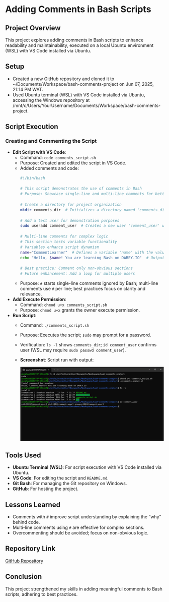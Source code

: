 # Adding Comments in Bash Scripts

## Project Overview
This project explores adding comments in Bash scripts to enhance readability and maintainability, executed on a local Ubuntu environment (WSL) with VS Code installed via Ubuntu.

## Setup
- Created a new GitHub repository and cloned it to ~/Documents/Workspace/bash-comments-project on Jun 07, 2025, 21:14 PM WAT.
- Used Ubuntu terminal (WSL) with VS Code installed via Ubuntu, accessing the Windows repository at /mnt/c/Users/YourUsername/Documents/Workspace/bash-comments-project.

## Script Execution

### Creating and Commenting the Script
- **Edit Script with VS Code**:
  - Command: `code comments_script.sh`
  - Purpose: Created and edited the script in VS Code.
  - Added comments and code:
    ```bash
    #!/bin/bash

    # This script demonstrates the use of comments in Bash
    # Purpose: Showcase single-line and multi-line comments for better code readability

    # Create a directory for project organization
    mkdir comments_dir  # Initializes a directory named 'comments_dir'

    # Add a test user for demonstration purposes
    sudo useradd comment_user  # Creates a new user 'comment_user' with elevated privileges

    # Multi-line comments for complex logic
    # This section tests variable functionality
    # Variables enhance script dynamism
    name="CommentLearner"  # Defines a variable 'name' with the value "CommentLearner"
    echo "Hello, $name! You are learning Bash on DAREY.IO"  # Outputs a personalized welcome message

    # Best practice: Comment only non-obvious sections
    # Future enhancement: Add a loop for multiple users
    ```
  - Purpose: `#` starts single-line comments ignored by Bash; multi-line comments use `#` per line; best practices focus on clarity and relevance.
- **Add Execute Permission**:
  - Command: `chmod u+x comments_script.sh`
  - Purpose: `chmod u+x` grants the owner execute permission.
- **Run Script**:
  - Command: `./comments_script.sh`
  - Purpose: Executes the script; `sudo` may prompt for a password.
  - Verification: `ls -l` shows `comments_dir`; `id comment_user` confirms user (WSL may require `sudo passwd comment_user`).
  - **Screenshot**: Script run with output:

    ![Script Run](./img/script.1.png)

## Tools Used
- **Ubuntu Terminal (WSL)**: For script execution with VS Code installed via Ubuntu.
- **VS Code**: For editing the script and `README.md`.
- **Git Bash**: For managing the Git repository on Windows.
- **GitHub**: For hosting the project.

## Lessons Learned
- Comments with `#` improve script understanding by explaining the “why” behind code.
- Multi-line comments using `#` are effective for complex sections.
- Overcommenting should be avoided; focus on non-obvious logic.

## Repository Link
[GitHub Repository](https://github.com/westgrin/bash-comments-project)

## Conclusion
This project strengthened my skills in adding meaningful comments to Bash scripts, adhering to best practices.